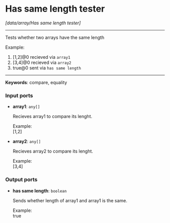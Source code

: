 # Has same length tester

_[data/array/Has same length tester]_

---

Tests whether two arrays have the same length  
  
Example:  
1. [1,2]@0 recieved via `array1`   
2. [3,4]@0 recieved via `array2`  
3. true@0 sent via `has same length`  

---

__Keywords__: compare, equality

### Input ports

* __array1__: ` any[] `

    Recieves array1 to compare its lenght.  
      
    Example:  
    [1,2]  


* __array2__: ` any[] `

    Recieves array2 to compare its lenght.  
      
    Example:  
    [3,4]  

### Output ports

* __has same length__: ` boolean `

    Sends whether length of array1 and array1 is the same.  
      
    Example:  
    true  

